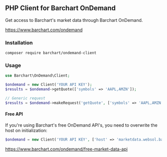 ## PHP Client for Barchart OnDemand
Get access to Barchart's market data through Barchart OnDemand.

https://www.barchart.com/ondemand

### Installation
```
composer require barchart/ondemand-client
```

### Usage
```php
use Barchart\OnDemand\Client;

$ondemand = new Client('YOUR API KEY');
$results = $ondemand->getQuote(['symbols' => 'AAPL,AMZN']);

// Generic request
$results = $ondemand->makeRequest('getQuote', ['symbols' => 'AAPL,AMZN']);
```

#### Free API
If you're using Barchart's free OnDemand API's, you need to overwrite the host on initialization:
```php
$ondemand = new Client('YOUR API KEY', ['host' => 'marketdata.websol.barchart.com']);
```

https://www.barchart.com/ondemand/free-market-data-api

